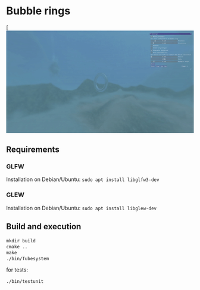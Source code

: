 # Bubble rings

[![Bubble rings](images/bubble-rings.gif)

## Requirements

### GLFW

Installation on Debian/Ubuntu: `sudo apt install libglfw3-dev`

### GLEW

Installation on Debian/Ubuntu: `sudo apt install libglew-dev`

## Build and execution

```
mkdir build
cmake ..
make
./bin/Tubesystem
```

for tests:

``` 
./bin/testunit
```
